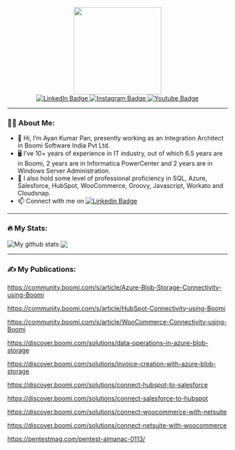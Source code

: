 <div id="header" align="center">
  <img src="https://media.giphy.com/media/RbDKaczqWovIugyJmW/giphy.gif" width="200"/>
  
  <div id="badges">
    <a href="https://www.linkedin.com/in/ayankumarpan/">
    <img src="https://img.shields.io/badge/LinkedIn-blue?style=for-the-badge&logo=linkedin&logoColor=white" alt="LinkedIn Badge"/>
    </a>
    <a href="https://www.instagram.com/ayankumarpan_world/">
    <img src="https://img.shields.io/badge/Instagram-E4405F?style=for-the-badge&logo=instagram&logoColor=white" alt="Instagram Badge"/>
    </a>
    <a href="https://www.youtube.com/channel/UC3YaKty6O_I-JTh3HJsRidg">
    <img src="https://img.shields.io/badge/YouTube-red?style=for-the-badge&logo=youtube&logoColor=white" alt="Youtube Badge"/>
    </a>
  </div>
  
  <img src="https://komarev.com/ghpvc/?username=ayanpan&style=flat-square&color=blue" alt=""/>
</div>

---
### :man_technologist: About Me:
- :wave: Hi, I’m Ayan Kumar Pan, presently working as an Integration Architect in Boomi Software India Pvt Ltd.
- :desktop_computer: I’ve 10+ years of experience in IT industry, out of which 6.5 years are in Boomi, 2 years are in Informatica PowerCenter and 2 years are in Windows Server Administration.
- :abacus: I also hold some level of professional proficiency in SQL, Azure, Salesforce, HubSpot, WooCommerce, Groovy, Javascript, Workato and Cloudsnap.
- :mailbox: Connect with me on [![Linkedin Badge](https://img.shields.io/badge/LinkedIn-blue?style=for-the-badge&logo=linkedin&logoColor=white)](https://www.linkedin.com/in/ayankumarpan/)
 
---
### :fire: My Stats:
 <img align="center" src="https://github-readme-streak-stats.herokuapp.com?user=ayanpan&theme=vue-dark&hide_border=true&date_format=M%20j%5B%2C%20Y%5D" alt="My github stats" /> 

<img align="center" src="https://github-readme-stats.vercel.app/api/top-langs/?username=ayanpan&layout=compact&theme=cobalt&hide_border=true" />
  
---
### :writing_hand: My Publications:
https://community.boomi.com/s/article/Azure-Blob-Storage-Connectivity-using-Boomi

https://community.boomi.com/s/article/HubSpot-Connectivity-using-Boomi

https://community.boomi.com/s/article/WooCommerce-Connectivity-using-Boomi

https://discover.boomi.com/solutions/data-operations-in-azure-blob-storage

https://discover.boomi.com/solutions/invoice-creation-with-azure-blob-storage

https://discover.boomi.com/solutions/connect-hubspot-to-salesforce

https://discover.boomi.com/solutions/connect-salesforce-to-hubspot

https://discover.boomi.com/solutions/connect-woocommerce-with-netsuite

https://discover.boomi.com/solutions/connect-netsuite-with-woocommerce

https://pentestmag.com/pentest-almanac-0113/
